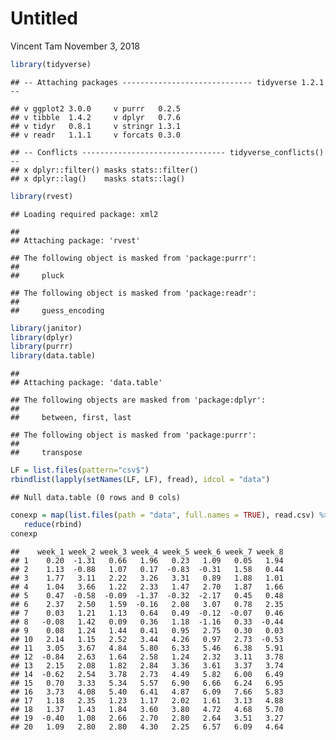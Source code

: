 Untitled
================
Vincent Tam
November 3, 2018

``` r
library(tidyverse)
```

    ## -- Attaching packages ----------------------------- tidyverse 1.2.1 --

    ## v ggplot2 3.0.0     v purrr   0.2.5
    ## v tibble  1.4.2     v dplyr   0.7.6
    ## v tidyr   0.8.1     v stringr 1.3.1
    ## v readr   1.1.1     v forcats 0.3.0

    ## -- Conflicts -------------------------------- tidyverse_conflicts() --
    ## x dplyr::filter() masks stats::filter()
    ## x dplyr::lag()    masks stats::lag()

``` r
library(rvest)
```

    ## Loading required package: xml2

    ## 
    ## Attaching package: 'rvest'

    ## The following object is masked from 'package:purrr':
    ## 
    ##     pluck

    ## The following object is masked from 'package:readr':
    ## 
    ##     guess_encoding

``` r
library(janitor)
library(dplyr)
library(purrr)
library(data.table)
```

    ## 
    ## Attaching package: 'data.table'

    ## The following objects are masked from 'package:dplyr':
    ## 
    ##     between, first, last

    ## The following object is masked from 'package:purrr':
    ## 
    ##     transpose

``` r
LF = list.files(pattern="csv$")
rbindlist(lapply(setNames(LF, LF), fread), idcol = "data")
```

    ## Null data.table (0 rows and 0 cols)

``` r
conexp = map(list.files(path = "data", full.names = TRUE), read.csv) %>%
   reduce(rbind)
conexp
```

    ##    week_1 week_2 week_3 week_4 week_5 week_6 week_7 week_8
    ## 1    0.20  -1.31   0.66   1.96   0.23   1.09   0.05   1.94
    ## 2    1.13  -0.88   1.07   0.17  -0.83  -0.31   1.58   0.44
    ## 3    1.77   3.11   2.22   3.26   3.31   0.89   1.88   1.01
    ## 4    1.04   3.66   1.22   2.33   1.47   2.70   1.87   1.66
    ## 5    0.47  -0.58  -0.09  -1.37  -0.32  -2.17   0.45   0.48
    ## 6    2.37   2.50   1.59  -0.16   2.08   3.07   0.78   2.35
    ## 7    0.03   1.21   1.13   0.64   0.49  -0.12  -0.07   0.46
    ## 8   -0.08   1.42   0.09   0.36   1.18  -1.16   0.33  -0.44
    ## 9    0.08   1.24   1.44   0.41   0.95   2.75   0.30   0.03
    ## 10   2.14   1.15   2.52   3.44   4.26   0.97   2.73  -0.53
    ## 11   3.05   3.67   4.84   5.80   6.33   5.46   6.38   5.91
    ## 12  -0.84   2.63   1.64   2.58   1.24   2.32   3.11   3.78
    ## 13   2.15   2.08   1.82   2.84   3.36   3.61   3.37   3.74
    ## 14  -0.62   2.54   3.78   2.73   4.49   5.82   6.00   6.49
    ## 15   0.70   3.33   5.34   5.57   6.90   6.66   6.24   6.95
    ## 16   3.73   4.08   5.40   6.41   4.87   6.09   7.66   5.83
    ## 17   1.18   2.35   1.23   1.17   2.02   1.61   3.13   4.88
    ## 18   1.37   1.43   1.84   3.60   3.80   4.72   4.68   5.70
    ## 19  -0.40   1.08   2.66   2.70   2.80   2.64   3.51   3.27
    ## 20   1.09   2.80   2.80   4.30   2.25   6.57   6.09   4.64
